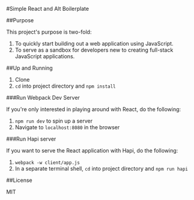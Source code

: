 #Simple React and Alt Boilerplate

##Purpose

This project's purpose is two-fold:

1. To quickly start building out a web application using JavaScript.
2. To serve as a sandbox for developers new to creating full-stack JavaScript applications.

##Up and Running

1. Clone
2. `cd` into project directory and `npm install`

###Run Webpack Dev Server

If you're only interested in playing around with React, do the following:

1. `npm run dev` to spin up a server
2. Navigate to `localhost:8080` in the browser

###Run Hapi server

If you want to serve the React application with Hapi, do the following:

1. `webpack -w client/app.js`
2. In a separate terminal shell, `cd` into project directory and `npm run hapi`

##License

MIT
